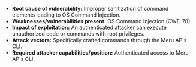 - **Root cause of vulnerability:** Improper sanitization of command elements leading to OS Command Injection.
- **Weaknesses/vulnerabilities present:** OS Command Injection (CWE-78)
- **Impact of exploitation:** An authenticated attacker can execute unauthorized code or commands with root privileges.
- **Attack vectors:** Specifically crafted commands through the Meru AP's CLI.
- **Required attacker capabilities/position:** Authenticated access to Meru AP's CLI.